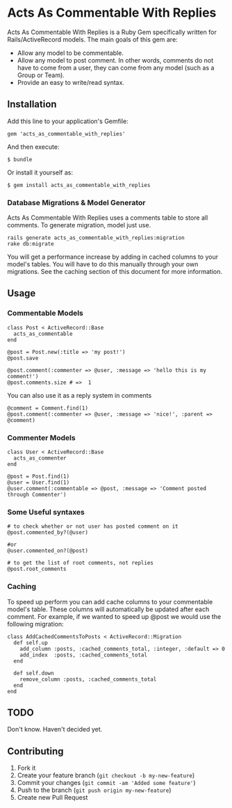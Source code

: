 # Acts As Commentable With Replies

Acts As Commentable With Replies is a Ruby Gem specifically written for Rails/ActiveRecord models.
The main goals of this gem are:

- Allow any model to be commentable.
- Allow any model to post comment.  In other words, comments do not have to come from a user,
  they can come from any model (such as a Group or Team).
- Provide an easy to write/read syntax.

## Installation

Add this line to your application's Gemfile:

    gem 'acts_as_commentable_with_replies'

And then execute:

    $ bundle

Or install it yourself as:

    $ gem install acts_as_commentable_with_replies


### Database Migrations & Model Generator

Acts As Commentable With Replies uses a comments table to store all comments.  To
generate migration, model just use.

    rails generate acts_as_commentable_with_replies:migration
    rake db:migrate

You will get a performance increase by adding in cached columns to your model's
tables.  You will have to do this manually through your own migrations.  See the
caching section of this document for more information.

## Usage

### Commentable Models

    class Post < ActiveRecord::Base
      acts_as_commentable
    end

    @post = Post.new(:title => 'my post!')
    @post.save

    @post.comment(:commenter => @user, :message => 'hello this is my comment!')
    @post.comments.size # =>  1

You can also use it as a reply system in comments

    @comment = Comment.find(1)
    @post.comment(:commenter => @user, :message => 'nice!', :parent => @comment)


### Commenter Models

    class User < ActiveRecord::Base
      acts_as_commenter
    end

    @post = Post.find(1)
    @user = User.find(1)
    @user.comment(:commentable => @post, :message => 'Comment posted through Commenter')


### Some Useful syntaxes

    # to check whether or not user has posted comment on it
    @post.commented_by?(@user)

    #or
    @user.commented_on?(@post)

    # to get the list of root comments, not replies
    @post.root_comments


### Caching

To speed up perform you can add cache columns to your commentable model's table.  These
columns will automatically be updated after each comment.  For example, if we wanted
to speed up @post we would use the following migration:

    class AddCachedCommentsToPosts < ActiveRecord::Migration
      def self.up
        add_column :posts, :cached_comments_total, :integer, :default => 0
        add_index  :posts, :cached_comments_total
      end

      def self.down
        remove_column :posts, :cached_comments_total
      end
    end


## TODO

Don't know. Haven't decided yet.


## Contributing

1. Fork it
2. Create your feature branch (`git checkout -b my-new-feature`)
3. Commit your changes (`git commit -am 'Added some feature'`)
4. Push to the branch (`git push origin my-new-feature`)
5. Create new Pull Request
